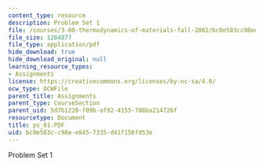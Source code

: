 ```yaml
---
content_type: resource
description: Problem Set 1
file: /courses/3-00-thermodynamics-of-materials-fall-2002/bc0e583cc98ee8457335d41f156fd53e_ps_01.PDF
file_size: 1284877
file_type: application/pdf
hide_download: true
hide_download_original: null
learning_resource_types:
- Assignments
license: https://creativecommons.org/licenses/by-nc-sa/4.0/
ocw_type: OCWFile
parent_title: Assignments
parent_type: CourseSection
parent_uid: 5d7b1220-f09b-af92-4155-788ba214726f
resourcetype: Document
title: ps_01.PDF
uid: bc0e583c-c98e-e845-7335-d41f156fd53e
---
```

Problem Set 1